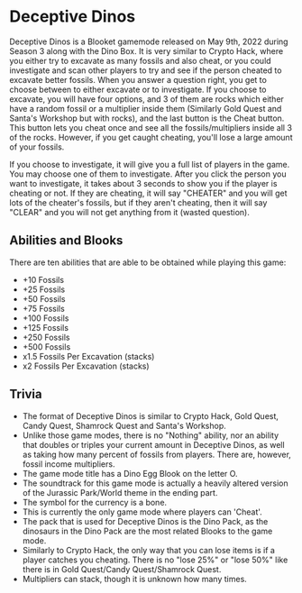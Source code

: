 # Deceptive Dinos

Deceptive Dinos is a Blooket gamemode released on May 9th, 2022 during Season 3 along with the Dino Box. It is very similar to Crypto Hack, where you either try to excavate as many fossils and also cheat, or you could investigate and scan other players to try and see if the person cheated to excavate better fossils. When you answer a question right, you get to choose between to either excavate or to investigate. If you choose to excavate, you will have four options, and 3 of them are rocks which either have a random fossil or a multiplier inside them (Similarly Gold Quest and Santa's Workshop but with rocks), and the last button is the Cheat button. This button lets you cheat once and see all the fossils/multipliers inside all 3 of the rocks. However, if you get caught cheating, you'll lose a large amount of your fossils.

If you choose to investigate, it will give you a full list of players in the game. You may choose one of them to investigate. After you click the person you want to investigate, it takes about 3 seconds to show you if the player is cheating or not. If they are cheating, it will say "CHEATER" and you will get lots of the cheater's fossils, but if they aren't cheating, then it will say "CLEAR" and you will not get anything from it (wasted question).

## Abilities and Blooks

There are ten abilities that are able to be obtained while playing this game:

* +10 Fossils
* +25 Fossils
* +50 Fossils
* +75 Fossils
* +100 Fossils
* +125 Fossils
* +250 Fossils
* +500 Fossils
* x1.5 Fossils Per Excavation (stacks)
* x2 Fossils Per Excavation (stacks)

## Trivia

* The format of Deceptive Dinos is similar to Crypto Hack, Gold Quest, Candy Quest, Shamrock Quest and Santa's Workshop.
* Unlike those game modes, there is no "Nothing" ability, nor an ability that doubles or triples your current amount in Deceptive Dinos, as well as taking how many percent of fossils from players. There are, however, fossil income multipliers.
* The game mode title has a Dino Egg Blook on the letter O.
* The soundtrack for this game mode is actually a heavily altered version of the Jurassic Park/World theme in the ending part.
* The symbol for the currency is a bone.
* This is currently the only game mode where players can 'Cheat'.
* The pack that is used for Deceptive Dinos is the Dino Pack, as the dinosaurs in the Dino Pack are the most related Blooks to the game mode.
* Similarly to Crypto Hack, the only way that you can lose items is if a player catches you cheating. There is no "lose 25%" or "lose 50%" like there is in Gold Quest/Candy Quest/Shamrock Quest.
* Multipliers can stack, though it is unknown how many times.
